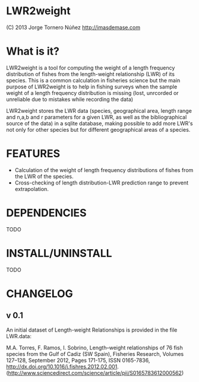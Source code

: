 LWR2weight
==========

(C) 2013 Jorge Tornero Núñez
    http://imasdemase.com


What is it?
===========

LWR2weight is a tool for computing the weight of a length frequency distribution of fishes from the length-weight relationship (LWR) of its species. This is a common calculation in fisheries science but the main purpose of LWR2weight is to help in fishing surveys when the sample weight of a length frequency distribution is missing (lost, unrcorded or unreliable due to mistakes while recording the data)

LWR2weight stores the LWR data (species, geographical area, length range and n,a,b and r parameters for a given LWR, as well as the bibliographical source of the data) in a sqlite database, making possible to add more LWR's not only for other species but for different geographical areas of a species.

FEATURES
========

- Calculation of the weight of length frequency distributions of fishes from the LWR of the species.
- Cross-checking of length distribution-LWR prediction range to prevent extrapolation.


DEPENDENCIES
============

TODO

INSTALL/UNINSTALL
=================

TODO

CHANGELOG
=========

v 0.1
-----
An initial dataset of Length-weight Relationships is provided in the file LWR.data:

M.A. Torres, F. Ramos, I. Sobrino, Length–weight relationships of 76 fish species from the Gulf of Cadiz (SW Spain), Fisheries Research, Volumes 127–128, September 2012, Pages 171-175, ISSN 0165-7836, http://dx.doi.org/10.1016/j.fishres.2012.02.001.
(http://www.sciencedirect.com/science/article/pii/S0165783612000562)

